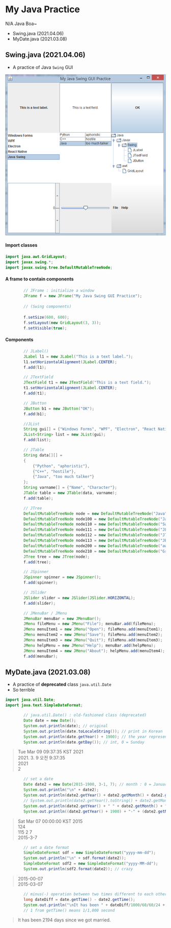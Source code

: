 # My Java Practice
N/A Java Boa~
- Swing.java (2021.04.06)
- MyDate.java (2021.03.08)


## Swing.java (2021.04.06)
- A practice of Java `Swing` GUI

![Swing Practice](./Images/Swing.PNG)

#### Import classes
```java
import java.awt.GridLayout;
import javax.swing.*;
import javax.swing.tree.DefaultMutableTreeNode;
```

#### A frame to contain components
```java
		// JFrame : initialize a window
		JFrame f = new JFrame("My Java Swing GUI Practice");

		// (Swing components)
		
		f.setSize(600, 600);
		f.setLayout(new GridLayout(3, 3));
		f.setVisible(true);
```

#### Components
```java
		// JLabel()
		JLabel l1 = new JLabel("This is a text label.");
		l1.setHorizontalAlignment(JLabel.CENTER);
		f.add(l1);
```
```java
		// JTextField
		JTextField t1 = new JTextField("This is a text field.");
		t1.setHorizontalAlignment(JLabel.CENTER);
		f.add(t1);
```
```java
		// JButton
		JButton b1 = new JButton("OK");
		f.add(b1);
```
```java
		//JList
		String gui[] = {"Windows Forms", "WPF", "Electron", "React Native", "Java Swing"};
		JList<String> list = new JList(gui);
		f.add(list);
```
```java
		// JTable
		String data[][] =
		{
			{"Python", "aphoristic"},
			{"C++", "hostile"},
			{"Java", "too much talker"}
		};
		String varname[] = {"Name", "Character"};
		JTable table = new JTable(data, varname);
		f.add(table);
```
```java
		// JTree
		DefaultMutableTreeNode node = new DefaultMutableTreeNode("Java");
		DefaultMutableTreeNode node100 = new DefaultMutableTreeNode("Javax"); node.add(node100);
		DefaultMutableTreeNode node110 = new DefaultMutableTreeNode("Swing"); node100.add(node110);
		DefaultMutableTreeNode node111 = new DefaultMutableTreeNode("JLabel"); node110.add(node111);
		DefaultMutableTreeNode node112 = new DefaultMutableTreeNode("JTextField"); node110.add(node112);
		DefaultMutableTreeNode node113 = new DefaultMutableTreeNode("JButton"); node110.add(node113);
		DefaultMutableTreeNode node200 = new DefaultMutableTreeNode("awt"); node.add(node200);
		DefaultMutableTreeNode node210 = new DefaultMutableTreeNode("GridLayout"); node200.add(node210);	
		JTree tree = new JTree(node);
		f.add(tree);
```
```java
		// JSpinner
		JSpinner spinner = new JSpinner();
		f.add(spinner);
```
```java
		// JSlider
		JSlider slider = new JSlider(JSlider.HORIZONTAL);
		f.add(slider);
```
```java
		// JMenuBar / JMenu
		JMenuBar menuBar = new JMenuBar();
		JMenu fileMenu = new JMenu("File"); menuBar.add(fileMenu);
		JMenu menuItem1 = new JMenu("Open"); fileMenu.add(menuItem1);
		JMenu menuItem2 = new JMenu("Save"); fileMenu.add(menuItem2);
		JMenu menuItem3 = new JMenu("Quit"); fileMenu.add(menuItem3);
		JMenu helpMenu = new JMenu("Help"); menuBar.add(helpMenu);
		JMenu menuItem4 = new JMenu("About"); helpMenu.add(menuItem4);
		f.add(menuBar);
```


## MyDate.java (2021.03.08)
- A practice of **deprecated** class `java.util.Date`
- So terrible

```java
import java.util.Date;
import java.text.SimpleDateFormat;
```

```java
		// java.util.Date() : old-fashioned class (deprecated)
		Date date = new Date();
		System.out.println(date); // original
		System.out.println(date.toLocaleString()); // print in Korean
		System.out.println(date.getYear() + 1900); // the year represented by this date, minus 1900
		System.out.println(date.getDay()); // int, 0 = Sunday
```
> Tue Mar 09 09:37:35 KST 2021  
> 2021. 3. 9 오전 9:37:35  
> 2021  
> 2

```java
		// set a date
		Date date2 = new Date(2015-1900, 3-1, 7); // month : 0 = January
		System.out.println("\n" + date2);
		System.out.println(date2.getYear() + date2.getMonth() + date2.getDate()); // int + int + int
		// System.out.println(date2.getYear().toString() + date2.getMonth().toString() + date2.getDate().toString()); // error
		System.out.println(date2.getYear() + " " + date2.getMonth() + " " + date2.getDate());
		System.out.println((date2.getYear() + 1900) + "-" + (date2.getMonth() + 1) + "-" + date2.getDate());
```
> Sat Mar 07 00:00:00 KST 2015  
> 124  
> 115 2 7  
> 2015-3-7

```java
		// set a date format
		SimpleDateFormat sdf = new SimpleDateFormat("yyyy-mm-dd");
		System.out.println("\n" + sdf.format(date2));
		SimpleDateFormat sdf2 = new SimpleDateFormat("yyyy-MM-dd");
		System.out.println(sdf2.format(date2)); // crazy
```
> 2015-00-07  
> 2015-03-07

```java
		// minus(-) operation between two times different to each other
		long dateDiff = date.getTime() - date2.getTime();
		System.out.println("\nIt has been " + dateDiff/1000/60/60/24 + " days since we got married.");
		// 1 from getTime() means 1/1,000 second
```
> It has been 2194 days since we got married.

